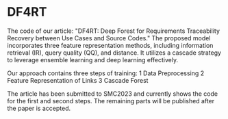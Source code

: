 # DF4RT
The code of our article: "DF4RT: Deep Forest for Requirements Traceability Recovery between Use Cases and Source Codes." The proposed model incorporates three feature representation methods, including information retrieval (IR), query quality (QQ), and distance. It utilizes a cascade strategy to leverage ensemble learning and deep learning effectively.

Our approach contains three steps of training:
1 Data Preprocessing
2 Feature Representation of Links
3 Cascade Forest

The article has been submitted to SMC2023 and currently shows the code for the first and second steps. The remaining parts will be published after the paper is accepted.
